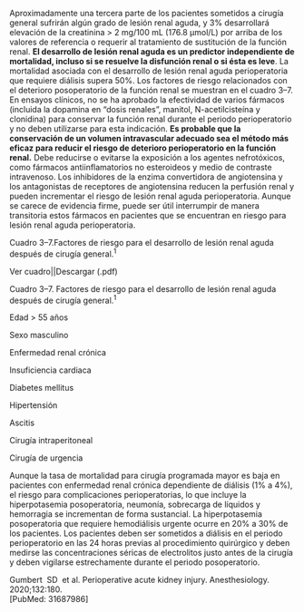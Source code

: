 Aproximadamente una tercera parte de los pacientes sometidos a cirugía general sufrirán algún grado de lesión renal aguda, y 3% desarrollará elevación de la creatinina > 2 mg/100 mL (176.8 μmol/L) por arriba de los valores de referencia o requerir al tratamiento de sustitución de la función renal. **El desarrollo de lesión renal aguda es un predictor independiente de mortalidad, incluso si se resuelve la disfunción renal o si ésta es leve**. La mortalidad asociada con el desarrollo de lesión renal aguda perioperatoria que requiere diálisis supera 50%. Los factores de riesgo relacionados con el deterioro posoperatorio de la función renal se muestran en el cuadro 3–7. En ensayos clínicos, no se ha aprobado la efectividad de varios fármacos (incluida la dopamina en “dosis renales”, manitol, N-acetilcisteína y clonidina) para conservar la función renal durante el periodo perioperatorio y no deben utilizarse para esta indicación. **Es probable que la conservación de un volumen intravascular adecuado sea el método más eficaz para reducir el riesgo de deterioro perioperatorio en la función renal.** Debe reducirse o evitarse la exposición a los agentes nefrotóxicos, como fármacos antiinflamatorios no esteroideos y medio de contraste intravenoso. Los inhibidores de la enzima convertidora de angiotensina y los antagonistas de receptores de angiotensina reducen la perfusión renal y pueden incrementar el riesgo de lesión renal aguda perioperatoria. Aunque se carece de evidencia firme, puede ser útil interrumpir de manera transitoria estos fármacos en pacientes que se encuentran en riesgo para lesión renal aguda perioperatoria.

Cuadro 3–7.Factores de riesgo para el desarrollo de lesión renal aguda después de cirugía general.<sup>1</sup>

Ver cuadro||Descargar (.pdf)

Cuadro 3–7. Factores de riesgo para el desarrollo de lesión renal aguda después de cirugía general.<sup>1</sup>

Edad > 55 años

Sexo masculino

Enfermedad renal crónica

Insuficiencia cardiaca

Diabetes mellitus

Hipertensión

Ascitis

Cirugía intraperitoneal

Cirugía de urgencia

Aunque la tasa de mortalidad para cirugía programada mayor es baja en pacientes con enfermedad renal crónica dependiente de diálisis (1% a 4%), el riesgo para complicaciones perioperatorias, lo que incluye la hiperpotasemia posoperatoria, neumonía, sobrecarga de líquidos y hemorragia se incrementan de forma sustancial. La hiperpotasemia posoperatoria que requiere hemodiálisis urgente ocurre en 20% a 30% de los pacientes. Los pacientes deben ser sometidos a diálisis en el periodo perioperatorio en las 24 horas previas al procedimiento quirúrgico y deben medirse las concentraciones séricas de electrolitos justo antes de la cirugía y deben vigilarse estrechamente durante el periodo posoperatorio.

Gumbert  SD  et al. Perioperative acute kidney injury. Anesthesiology. 2020;132:180.  
[PubMed: 31687986]